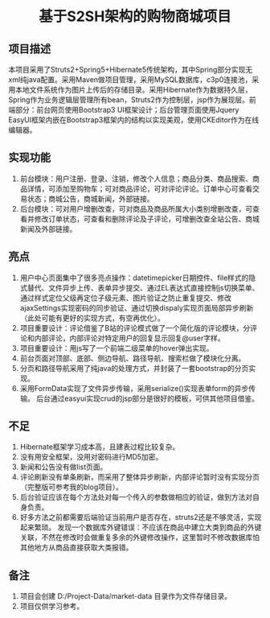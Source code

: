 <h1 align="center">基于S2SH架构的购物商城项目</h1>

## 项目描述
本项目采用了Struts2+Spring5+Hibernate5传统架构，其中Spring部分实现无xml纯java配置。采用Maven做项目管理，采用MySQL数据库，c3p0连接池，采用本地文件系统作为图片上传后的存储目录。采用Hibernate作为数据持久层，Spring作为业务逻辑层管理所有bean，Struts2作为控制层，jsp作为展现层。前端部分：前台网页使用Bootstrap3 UI框架设计；后台管理页面使用Jquery EasyUI框架内嵌在Bootstrap3框架内的结构以实现美观，使用CKEditor作为在线编辑器。


## 实现功能
1. 前台模块：用户注册、登录、注销，修改个人信息；商品分类、商品搜索、商品详情，可添加至购物车；可对商品评论，可对评论评论。订单中心可查看交易状态；商城公告，商城新闻，外部链接。
2. 后台模块：可对用户增删改查，可对商品及商品所属大小类别增删改查，可查看并修改订单状态，可查看和删除评论及子评论，可增删改查全站公告、商城新闻及外部链接。

## 亮点
1. 用户中心页面集中了很多亮点操作：datetimepicker日期控件、file样式的隐式替代、文件异步上传、表单异步提交、通过EL表达式直接控制js切换菜单、通过样式定位父级再定位子级元素、图片验证之防止重复提交、修改ajaxSettings实现密码的同步验证、通过切换dispaly实现页面局部异步刷新（此处可能有更好的实现方式，有空再优化）。
2. 项目重要设计：评论借鉴了B站的评论模式做了一个简化版的评论模块，分评论和内部评论，内部评论对特定用户的回复显示回复@user字样。
3. 项目重要设计：用js写了一个前端二级菜单的hover弹出实现。
4. 前台页面对顶部、底部、侧边导航、路径导航、搜索栏做了模块化分离。
5. 分页和路径导航采用了纯java的处理方式，并封装了一套bootstrap的分页实现。
6. 采用FormData实现了文件异步传输，采用serialize()实现表单form的异步传输。
后台通过easyui实现crud的jsp部分是很好的模板，可供其他项目借鉴。

## 不足
1. Hibernate框架学习成本高，且建表过程比较复杂。
2. 没有用安全框架，没用对密码进行MD5加密。
3. 新闻和公告没有做list页面。
4. 评论刷新没有单条刷新，而采用了整体异步刷新，内部评论暂时没有实现分页（完整版可参考我的blog项目）。
5. 后台验证应该在每个方法处对每一个传入的参数做相应的验证，做到方法对自身负责。
6. 好多方法之前都需要后端验证当前用户是否存在，struts2还是不够灵活，实现起来繁琐。
发现一个数据库外键错误：不应该在商品中建立大类到商品的外键关联，不然在修改时会做重复多余的外键修改操作，这里暂时不修改数据库怕其他地方从商品直接获取大类报错。

## 备注
1. 项目会创建 D:/Project-Data/market-data 目录作为文件存储目录。 
2. 项目仅供学习参考。
